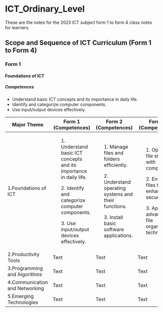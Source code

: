 # ICT_Ordinary_Level
These are the notes for the 2023 ICT subject form 1 to form 4 class notes for learners.

## Scope and Sequence of ICT Curriculum (Form 1 to Form 4)
### Form 1 
#### Foundations of ICT
##### Competences 
- Understand basic ICT concepts and its importance in daily life.
- Identify and categorize computer components.
- Use input/output devices effectively.

<table>
  <thead>
    <tr class="header">
      <th>Major Theme</th>
      <th>Form 1 (Competences)</th>
      <th>Form 2 (Competences)</th>
      <th>Form 3 (Competences)</th>
      <th>Form 4 (Competences)</th>
    </tr>
  </thead>
  <tbody>
    <tr class="odd">
      <td>1.Foundations of ICT</td>
      <td>
      <ol>1. Understand basic ICT concepts and its importance in daily life.</ol>
      <ol>2. Identify and categorize computer components.</ol>
     <ol>3. Use input/output devices effectively.</ol>
      </td>
      <td>
      <ol>1. Manage files and folders efficiently.</ol>
      <ol>2. Understand operating systems and their functions.</ol>
      <ol>3. Install basic software applications.</ol></td>
      <td><ol>1. Optimize file storage with compression.</ol>
      <ol>2. Encrypt files to enhance security.</ol>
      <ol>3. Apply advanced file organization techniques.</ol></td>
      <td><ol>1. Implement system troubleshooting techniques.</ol>
      <ol>2. Install and configure advanced operating systems.</ol>
      <ol>3. Ensure system security and efficiency.</ol></td>
    </tr>
    <tr class="even">
      <td>2.Productivity Tools</td>
      <td>Text</td>
      <td>Text</td>
      <td>Text</td>
      <td>Text</td>
    </tr>
     <tr class="even">
      <td>3.Programming and Algorithms</td>
      <td>Text</td>
      <td>Text</td>
      <td>Text</td>
      <td>Text</td>
    </tr>
     <tr class="even">
     <td>4.Communication and Networking</td>
      <td>Text</td>
      <td>Text</td>
      <td>Text</td>
      <td>Text</td>
    </tr>
     <tr class="even">
      <td>5.Emerging Technologies</td>
      <td>Text</td>
      <td>Text</td>
      <td>Text</td>
      <td>Text</td>
    </tr>
  </tbody>
</table>

